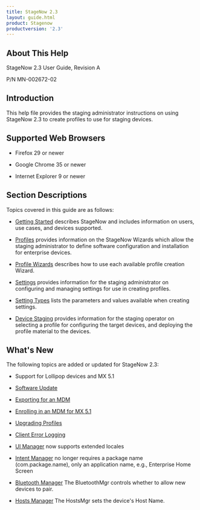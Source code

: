 ```yaml
---
title: StageNow 2.3
layout: guide.html
product: Stagenow
productversion: '2.3'
---
```


## About This Help

StageNow 2.3 User Guide, Revision A

P/N MN-002672-02

## Introduction
This help file provides the staging administrator instructions on using StageNow 2.3 to create profiles to use for staging devices.

## Supported Web Browsers

* Firefox 29 or newer

* Google Chrome 35 or newer 

* Internet Explorer 9 or newer

## Section Descriptions
Topics covered in this guide are as follows:

* [Getting Started](/stagenow/2-3/gettingstarted) describes StageNow and includes information on users, use cases, and devices supported.

* [Profiles](/stagenow/2-3/stagingprofiles) provides information on the StageNow Wizards which allow the staging administrator to define software configuration and installation for enterprise devices.

* [Profile Wizards](/stagenow/2-3/ProfileWizards) describes how to use each available profile creation Wizard.

* [Settings](/stagenow/2-3/settingconfig) provides information for the staging administrator on configuring and managing settings for use in creating profiles.

* [Setting Types](/stagenow/2-3/CSPreference) lists the parameters and values available when creating settings.

* [Device Staging](/stagenow/2-3/stageclient) provides information for the staging operator on selecting a profile for configuring the target devices, and deploying the profile material to the devices.

## What's New
The following topics are added or updated for StageNow 2.3:

* Support for Lollipop devices and MX 5.1

* [Software Update](/stagenow/2-3/gettingstarted/#softwareupdate)

* [Exporting for an MDM](/stagenow/2-3/stagingprofiles/#exportingstagingprofiles)

* [Enrolling in an MDM for MX 5.1](/stagenow/2-3/Profiles/enrollmdm/#enrollinginanmdmformxversion5.1)

* [Upgrading Profiles](/stagenow/2-3/stagingprofiles/#upgradingprofiles)

* [Client Error Logging](/stagenow/2-3/stageclient/#stagenowclientmenu)

* [UI Manager](/stagenow/2-3/csp/ui) now supports extended locales

* [Intent Manager](/stagenow/2-3/csp/intent) no longer requires a package name (com.package.name), only an application name, e.g., Enterprise Home Screen

* [Bluetooth Manager](/stagenow/2-3/csp/bluetoothmgr) The BluetoothMgr controls whether to allow new devices to pair.

* [Hosts Manager](/stagenow/2-3/csp/hostsmgr) The HostsMgr sets the device's Host Name.

